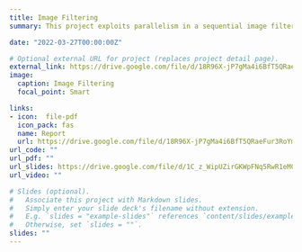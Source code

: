```yaml
---
title: Image Filtering
summary: This project exploits parallelism in a sequential image filtering program. The goal was to parallelise this program using parallel programming tools (Open MP,MPI and CUDA). This program reduced the computation time of applying sobel and blur filters on gif images by 20.

date: "2022-03-27T00:00:00Z"

# Optional external URL for project (replaces project detail page).
external_link: https://drive.google.com/file/d/18R96X-jP7gMa4i6BfT5QRaeFur3RoYmG/view?usp=sharing
image:
  caption: Image Filtering
  focal_point: Smart

links:
- icon:  file-pdf
  icon_pack: fas
  name: Report
  url: https://drive.google.com/file/d/18R96X-jP7gMa4i6BfT5QRaeFur3RoYmG/view?usp=sharing
url_code: ""
url_pdf: ""
url_slides: https://drive.google.com/file/d/1C_z_WipUZirGKWpFNq5RwR1eMC7a21b9/view?usp=sharing
url_video: ""

# Slides (optional).
#   Associate this project with Markdown slides.
#   Simply enter your slide deck's filename without extension.
#   E.g. `slides = "example-slides"` references `content/slides/example-slides.md`.
#   Otherwise, set `slides = ""`.
slides: ""
---
```

